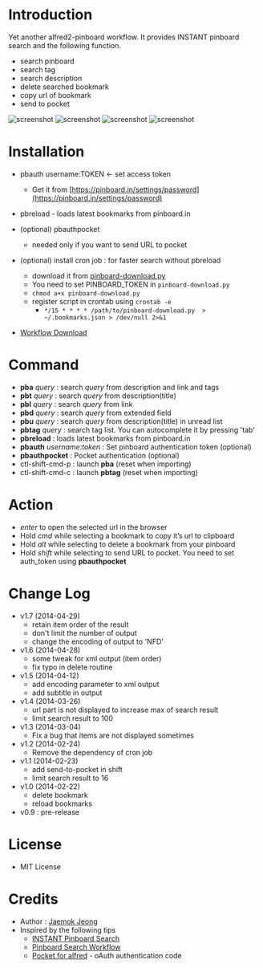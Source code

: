 # Introduction 

Yet another alfred2-pinboard workflow. It provides INSTANT pinboard search and the following function.

- search pinboard
- search tag 
- search description 
- delete searched bookmark 
- copy url of bookmark
- send to pocket

![screenshot](https://raw.github.com/jmjeong/alfred-extension/master/pinboard/pbhelp.jpg)
![screenshot](https://raw.github.com/jmjeong/alfred-extension/master/pinboard/search.jpg)
![screenshot](https://raw.github.com/jmjeong/alfred-extension/master/pinboard/pbtag.jpg)
![screenshot](https://raw.github.com/jmjeong/alfred-extension/master/pinboard/pbtag-search.jpg)

# Installation 

- pbauth username:TOKEN <- set access token
  - Get it from [https://pinboard.in/settings/password](https://pinboard.in/settings/password)
- pbreload - loads latest bookmarks from pinboard.in

- (optional) pbauthpocket 
  - needed only if you want to send URL to pocket
- (optional) install cron job  : for faster search without pbreload
  - download it from [pinboard-download.py](https://gist.github.com/jmjeong/6986c9db0cc193f5b51d)
  - You need to set PINBOARD_TOKEN in `pinboard-download.py`
  - `chmod a+x pinboard-download.py`
  - register script in crontab using `crontab -e`
    - `*/15 * * * * /path/to/pinboard-download.py  > ~/.bookmarks.json > /dev/null 2>&1`
	
- [Workflow Download](https://raw.github.com/jmjeong/alfred-extension/master/pinboard/pinboard.alfredworkflow)

# Command

- **pba** *query* : search *query* from description and link and tags
- **pbt** *query* : search *query* from description(title)
- **pbl** *query* : search *query* from link
- **pbd** *query* : search *query* from extended field
- **pbu** *query* : search *query* from description(title) in unread list
- **pbtag** *query* : search tag list. You can autocomplete it by pressing 'tab'
- **pbreload** : loads latest bookmarks from pinboard.in
- **pbauth** *username:token* : Set pinboard authentication token (optional)
- **pbauthpocket** : Pocket authentication (optional)
- ctl-shift-cmd-p : launch **pba** (reset when importing)
- ctl-shift-cmd-c : launch **pbtag** (reset when importing)

# Action

- *enter* to open the selected url in the browser
- Hold *cmd* while selecting a bookmark to copy it’s url to clipboard
- Hold *alt* while selecting to delete a bookmark from your pinboard
- Hold *shift* while selecting to send URL to pocket. You need to set auth_token using **pbauthpocket**

# Change Log 

- v1.7 (2014-04-29)
  - retain item order of the result
  - don't limit the number of output
  - change the encoding of output to 'NFD'
- v1.6 (2014-04-28)
  - some tweak for xml output (item order)
  - fix typo in delete routine 
- v1.5 (2014-04-12)
  - add encoding parameter to xml output
  - add subtitle in output
- v1.4 (2014-03-26)
  - url part is not displayed to increase max of search result
  - limit search result to 100
- v1.3 (2014-03-04)
  - Fix a bug that items are not displayed sometimes
- v1.2 (2014-02-24)
  - Remove the dependency of cron job 
- v1.1 (2014-02-23)
  - add send-to-pocket in shift
  - limit search result to 16
- v1.0 (2014-02-22)
  - delete bookmark
  - reload bookmarks
- v0.9 : pre-release

# License 

- MIT License

# Credits

- Author : [Jaemok Jeong](mailto:jmjeong@gmail.com)
- Inspired by the following tips 
	- [INSTANT Pinboard Search](https://gist.github.com/myfreeweb/5189568)
	- [Pinboard Search Workflow](http://www.alfredforum.com/topic/979-pinboard-search-workflow/)
	- [Pocket for alfred](https://github.com/altryne/pocket_alfred) - oAuth authentication code
